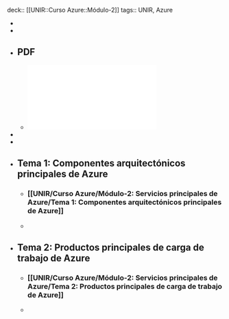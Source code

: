 deck:: [[UNIR::Curso Azure::Módulo-2]]
tags:: UNIR, Azure

-
-
- ## PDF
	- ![Azure_Modulo-2_Servicios-principales-de-Azure.pdf](../assets/Azure_Modulo-2_Servicios-principales-de-Azure_1667895294380_0.pdf)
-
-
- ## Tema 1: Componentes arquitectónicos principales de Azure
	- ### [[UNIR/Curso Azure/Módulo-2: Servicios principales de Azure/Tema 1: Componentes arquitectónicos principales de Azure]]
	-
- ## Tema 2: Productos principales de carga de trabajo de Azure
	- ### [[UNIR/Curso Azure/Módulo-2: Servicios principales de Azure/Tema 2: Productos principales de carga de trabajo de Azure]]
	-